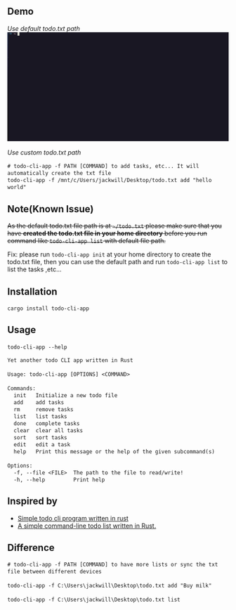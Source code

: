 ## Demo

*Use default todo.txt path*
![Demo](./demo.gif)

*Use custom todo.txt path*
```
# todo-cli-app -f PATH [COMMAND] to add tasks, etc... It will automatically create the txt file
todo-cli-app -f /mnt/c/Users/jackwill/Desktop/todo.txt add "hello world"
```

## Note(Known Issue)

~~As the default todo.txt file path is at `~/todo.txt` please make sure that you 
have **created the todo.txt file in your home directory** before you run command like `todo-cli-app list` 
with default file path.~~

Fix: please run `todo-cli-app init` at your home directory to create the todo.txt file, then you can use the default path and run `todo-cli-app list` to list the tasks ,etc...


## Installation 

```
cargo install todo-cli-app
```

## Usage

```
todo-cli-app --help
```
```
Yet another todo CLI app written in Rust

Usage: todo-cli-app [OPTIONS] <COMMAND>

Commands:
  init   Initialize a new todo file
  add    add tasks
  rm     remove tasks
  list   list tasks
  done   complete tasks
  clear  clear all tasks
  sort   sort tasks
  edit   edit a task
  help   Print this message or the help of the given subcommand(s)

Options:
  -f, --file <FILE>  The path to the file to read/write!
  -h, --help         Print help

```


## Inspired by 

- [Simple todo cli program written in rust](https://github.com/sioodmy/todo)
- [A simple command-line todo list written in Rust.](https://github.com/thekuwayama/todo)

## Difference

```
# todo-cli-app -f PATH [COMMAND] to have more lists or sync the txt file between different devices

todo-cli-app -f C:\Users\jackwill\Desktop\todo.txt add "Buy milk"

todo-cli-app -f C:\Users\jackwill\Desktop\todo.txt list
```
